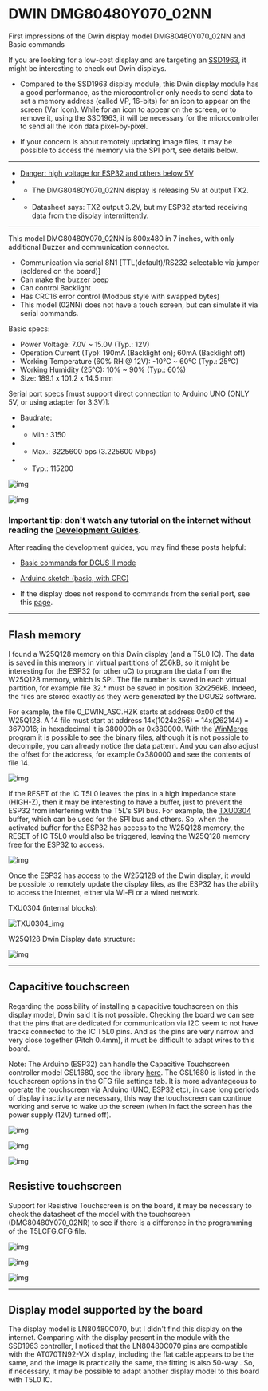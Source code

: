 # DWIN DMG80480Y070_02NN
First impressions of the Dwin display model DMG80480Y070_02NN and Basic commands

If you are looking for a low-cost display and are targeting an [SSD1963](https://github.com/rtek1000/Display_TFT_800x480_7_inch_SSD1963), it might be interesting to check out Dwin displays.

- Compared to the SSD1963 display module, this Dwin display module has a good performance, as the microcontroller only needs to send data to set a memory address (called VP, 16-bits) for an icon to appear on the screen (Var Icon). While for an icon to appear on the screen, or to remove it, using the SSD1963, it will be necessary for the microcontroller to send all the icon data pixel-by-pixel.

- If your concern is about remotely updating image files, it may be possible to access the memory via the SPI port, see details below.
  
-----

- [Danger: high voltage for ESP32 and others below 5V](https://github.com/dwinhmi/DWIN_DGUS_HMI/issues/17)
- - The DMG80480Y070_02NN display is releasing 5V at output TX2.
- - Datasheet says: TX2 output 3.2V, but my ESP32 started receiving data from the display intermittently.
  
-----

This model DMG80480Y070_02NN is 800x480 in 7 inches, with only additional Buzzer and communication connector.

- Communication via serial 8N1 [TTL(default)/RS232 selectable via jumper (soldered on the board)]
- Can make the buzzer beep
- Can control Backlight
- Has CRC16 error control (Modbus style with swapped bytes)
- This model (02NN) does not have a touch screen, but can simulate it via serial commands.

Basic specs:
- Power Voltage: 7.0V ~ 15.0V (Typ.: 12V)
- Operation Current (Typ): 190mA (Backlight on); 60mA (Backlight off)
- Working Temperature (60% RH @ 12V): -10°C ~ 60°C (Typ.: 25°C)
- Working Humidity (25°C): 10% ~ 90% (Typ.: 60%)
- Size: 189.1 x 101.2 x 14.5 mm

Serial port specs [must support direct connection to Arduino UNO (ONLY 5V, or using adapter for 3.3V)]:
- Baudrate:
- - Min.: 3150
- - Max.: 3225600 bps (3.225600 Mbps)
- - Typ.: 115200

![img](https://raw.githubusercontent.com/rtek1000/DMG80480Y070_02NN_1st/main/Doc/DMG80480Y070_02NN_front.png)

![img](https://github.com/rtek1000/DMG80480Y070_02NN_1st/blob/main/Doc/DMG80480Y070_02NN_board.png)

### Important tip: don't watch any tutorial on the internet without reading the [Development Guides](https://www.dwin-global.com/development-guide/).

After reading the development guides, you may find these posts helpful:

- [Basic commands for DGUS II mode](https://github.com/rtek1000/DMG80480Y070_02NN_1st/tree/main/Cmd#readme)

- [Arduino sketch (basic, with CRC)](https://github.com/rtek1000/DWIN_DGUS_HMI/blob/master/examples/Hello_World_crc/Hello_World_crc.ino)

- If the display does not respond to commands from the serial port, see this [page](https://github.com/rtek1000/DMG80480Y070_02NN_1st/blob/main/Kernel/Readme.md).

------
## Flash memory

I found a W25Q128 memory on this Dwin display (and a T5L0 IC). The data is saved in this memory in virtual partitions of 256kB, so it might be interesting for the ESP32 (or other uC) to program the data from the W25Q128 memory, which is SPI. The file number is saved in each virtual partition, for example file 32.* must be saved in position 32x256kB. Indeed, the files are stored exactly as they were generated by the DGUS2 software.

For example, the file 0_DWIN_ASC.HZK starts at address 0x00 of the W25Q128. A 14 file must start at address 14x(1024x256) = 14x(262144) = 3670016; in hexadecimal it is 380000h or 0x380000. With the [WinMerge](https://winmerge.org/) program it is possible to see the binary files, although it is not possible to decompile, you can already notice the data pattern. And you can also adjust the offset for the address, for example 0x380000 and see the contents of file 14.

![img](https://raw.githubusercontent.com/rtek1000/DMG80480Y070_02NN_1st/main/Doc/DMG80480Y070_02NN/DMG80480Y070_02NN_W25Q128.jpg)

If the RESET of the IC T5L0 leaves the pins in a high impedance state (HIGH-Z), then it may be interesting to have a buffer, just to prevent the ESP32 from interfering with the T5L's SPI bus. For example, the [TXU0304](https://www.ti.com/product/TXU0304) buffer, which can be used for the SPI bus and others. So, when the activated buffer for the ESP32 has access to the W25Q128 memory, the RESET of IC T5L0 would also be triggered, leaving the W25Q128 memory free for the ESP32 to access.

![img](https://raw.githubusercontent.com/rtek1000/DMG80480Y070_02NN_1st/main/Doc/DMG80480Y070_02NN/DMG80480Y070_02NN_RESET.jpg)

Once the ESP32 has access to the W25Q128 of the Dwin display, it would be possible to remotely update the display files, as the ESP32 has the ability to access the Internet, either via Wi-Fi or a wired network.

TXU0304 (internal blocks):

![TXU0304_img](https://www.ti.com/ds_dgm/images/fbd_sces935a.gif)

W25Q128 Dwin Display data structure:

![img](https://raw.githubusercontent.com/rtek1000/DMG80480Y070_02NN_1st/main/Doc/NOR_Flash_W25Q128.png)

------

## Capacitive touchscreen

Regarding the possibility of installing a capacitive touchscreen on this display model, Dwin said it is not possible. Checking the board we can see that the pins that are dedicated for communication via I2C seem to not have tracks connected to the IC T5L0 pins. And as the pins are very narrow and very close together (Pitch 0.4mm), it must be difficult to adapt wires to this board.

Note: The Arduino (ESP32) can handle the Capacitive Touchscreen controller model GSL1680, see the library [here](https://github.com/rtek1000/GSL1680_). The GSL1680 is listed in the touchscreen options in the CFG file settings tab. It is more advantageous to operate the touchscreen via Arduino (UNO, ESP32 etc), in case long periods of display inactivity are necessary, this way the touchscreen can continue working and serve to wake up the screen (when in fact the screen has the power supply (12V) turned off).

![img](https://raw.githubusercontent.com/rtek1000/DMG80480Y070_02NN_1st/main/Doc/DMG80480Y070_02NN/Touchscreen_capacitive.jpg)

![img](https://raw.githubusercontent.com/rtek1000/DMG80480Y070_02NN_1st/main/Doc/DMG80480Y070_02NN/Touchscreen_capacitive2.png)

![img](https://raw.githubusercontent.com/rtek1000/DMG80480Y070_02NN_1st/main/Doc/DMG80480Y070_02NN/Touchscreen_capacitive1.png)

## Resistive touchscreen

Support for Resistive Touchscreen is on the board, it may be necessary to check the datasheet of the model with the touchscreen (DMG80480Y070_02NR) to see if there is a difference in the programming of the T5LCFG.CFG file.

![img](https://raw.githubusercontent.com/rtek1000/DMG80480Y070_02NN_1st/main/Doc/DMG80480Y070_02NN/Touchscreen_resistive.jpg)

![img](https://raw.githubusercontent.com/rtek1000/DMG80480Y070_02NN_1st/main/Doc/DMG80480Y070_02NN/Touchscreen_resistive2.jpg)

![img](https://raw.githubusercontent.com/rtek1000/DMG80480Y070_02NN_1st/main/Doc/DMG80480Y070_02NN/Touchscreen_resistive1.jpg)

------

## Display model supported by the board

The display model is LN80480C070, but I didn't find this display on the internet. Comparing with the display present in the module with the SSD1963 controller, I noticed that the LN80480C070 pins are compatible with the AT070TN92-V.X display, including the flat cable appears to be the same, and the image is practically the same, the fitting is also 50-way . So, if necessary, it may be possible to adapt another display model to this board with T5L0 IC.
